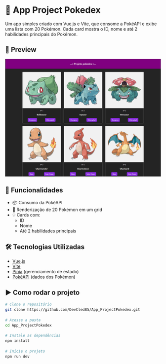 # 📱 App Project Pokedex

Um app simples criado com Vue.js e Vite, que consome a PokéAPI e exibe uma lista com 20 Pokémon. Cada card mostra o ID, nome e até 2 habilidades principais do Pokémon.

## 📸 Preview

![Preview do App](./public/screenshot/screenshot.png)

## 🚀 Funcionalidades

- 📦 Consumo da PokéAPI
- 🧩 Renderização de 20 Pokémon em um grid
- 💡 Cards com:
  - ID
  - Nome
  - Até 2 habilidades principais

## 🛠️ Tecnologias Utilizadas

- [Vue.js](https://vuejs.org/)
- [Vite](https://vitejs.dev/)
- [Pinia](https://pinia.vuejs.org/) (gerenciamento de estado)
- [PokéAPI](https://pokeapi.co/) (dados dos Pokémon)

## ▶️ Como rodar o projeto

```bash
# Clone o repositório
git clone https://github.com/DevCled85/App_ProjectPokedex.git

# Acesse a pasta
cd App_ProjectPokedex

# Instale as dependências
npm install

# Inicie o projeto
npm run dev
